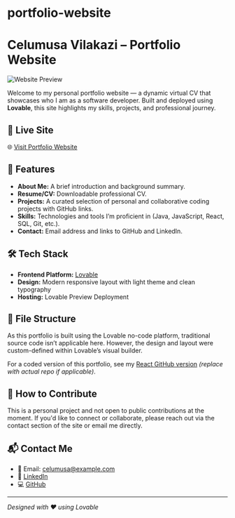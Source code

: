 # portfolio-website
# Celumusa Vilakazi – Portfolio Website

![Website Preview](https://preview--celumusa-dev-showcase.lovable.app/og-image.jpg) <!-- Optional: Add a preview image if available -->

Welcome to my personal portfolio website — a dynamic virtual CV that showcases who I am as a software developer. Built and deployed using **Lovable**, this site highlights my skills, projects, and professional journey.

## 🔗 Live Site
🌐 [Visit Portfolio Website](https://preview--celumusa-dev-showcase.lovable.app/)

## 📄 Features

- **About Me:** A brief introduction and background summary.
- **Resume/CV:** Downloadable professional CV.
- **Projects:** A curated selection of personal and collaborative coding projects with GitHub links.
- **Skills:** Technologies and tools I’m proficient in (Java, JavaScript, React, SQL, Git, etc.).
- **Contact:** Email address and links to GitHub and LinkedIn.

## 🛠 Tech Stack

- **Frontend Platform:** [Lovable](https://www.lovable.so/)
- **Design:** Modern responsive layout with light theme and clean typography
- **Hosting:** Lovable Preview Deployment

## 📁 File Structure

As this portfolio is built using the Lovable no-code platform, traditional source code isn’t applicable here. However, the design and layout were custom-defined within Lovable’s visual builder.

For a coded version of this portfolio, see my [React GitHub version](https://github.com/your-username/portfolio-website) *(replace with actual repo if applicable)*.

## 🚀 How to Contribute

This is a personal project and not open to public contributions at the moment. If you'd like to connect or collaborate, please reach out via the contact section of the site or email me directly.

## 📬 Contact Me

- 📧 Email: celumusa@example.com
- 💼 [LinkedIn](https://linkedin.com/in/yourprofile)
- 💻 [GitHub](https://github.com/your-username)

---

_Designed with ❤️ using Lovable_


